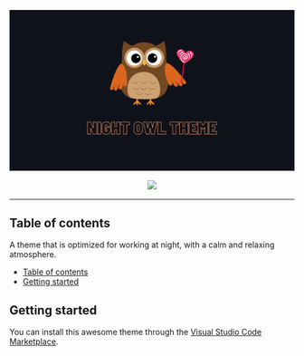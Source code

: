 <p align="center"><img width="800px" src="assets\NightOwlTheme.png"></p>
<p align="center">
<a href="#"><img src="https://img.shields.io/badge/marketplace-gray.svg?colorA=655BE1&colorB=4F44D6&style=for-the-badge"/></a>
</p>

---
## Table of contents

A theme that is optimized for working at night, with a calm and relaxing atmosphere.

- [Table of contents](#table-of-contents)
- [Getting started](#getting-started)



## Getting started

You can install this awesome theme through the [Visual Studio Code Marketplace](#).